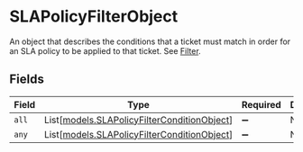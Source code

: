 # SLAPolicyFilterObject

An object that describes the conditions that a ticket must match in order for an SLA policy to be applied to that ticket. See [Filter](#filter).


## Fields

| Field                                                                                      | Type                                                                                       | Required                                                                                   | Description                                                                                |
| ------------------------------------------------------------------------------------------ | ------------------------------------------------------------------------------------------ | ------------------------------------------------------------------------------------------ | ------------------------------------------------------------------------------------------ |
| `all`                                                                                      | List[[models.SLAPolicyFilterConditionObject](../models/slapolicyfilterconditionobject.md)] | :heavy_minus_sign:                                                                         | N/A                                                                                        |
| `any`                                                                                      | List[[models.SLAPolicyFilterConditionObject](../models/slapolicyfilterconditionobject.md)] | :heavy_minus_sign:                                                                         | N/A                                                                                        |